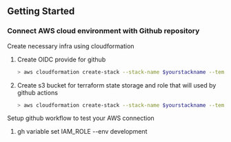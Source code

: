 ## Getting Started

### Connect AWS cloud environment with Github repository
    
Create necessary infra using cloudformation

1. Create OIDC provide for github
    ```sh
    > aws cloudformation create-stack --stack-name $yourstackname --template-body file://roles/oidc.yaml
    ```

2. Create s3 bucket for terraform state storage and role that will used by github actions
     ```sh
    > aws cloudformation create-stack --stack-name $yourstackname --template-body file://roles/terraform-s3-bucket.yaml --parameters file://terraform-s3-bucket.json
    ```

Setup github workflow to test your AWS connection

1. gh variable set IAM_ROLE --env development




